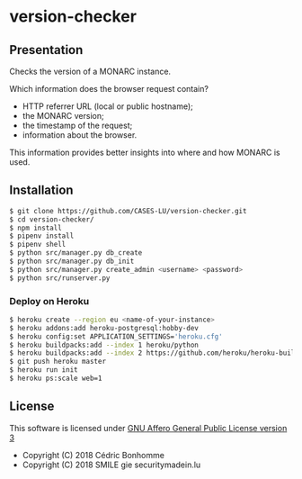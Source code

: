# version-checker

## Presentation

Checks the version of a MONARC instance.

Which information does the browser request contain?

- HTTP referrer URL (local or public hostname);
- the MONARC version;
- the timestamp of the request;
- information about the browser.

This information provides better insights into where and how MONARC is used.


## Installation


```bash
$ git clone https://github.com/CASES-LU/version-checker.git
$ cd version-checker/
$ npm install
$ pipenv install
$ pipenv shell
$ python src/manager.py db_create
$ python src/manager.py db_init
$ python src/manager.py create_admin <username> <password>
$ python src/runserver.py
```

### Deploy on Heroku

```bash
$ heroku create --region eu <name-of-your-instance>
$ heroku addons:add heroku-postgresql:hobby-dev
$ heroku config:set APPLICATION_SETTINGS='heroku.cfg'
$ heroku buildpacks:add --index 1 heroku/python
$ heroku buildpacks:add --index 2 https://github.com/heroku/heroku-buildpack-nodejs
$ git push heroku master
$ heroku run init
$ heroku ps:scale web=1
```

## License

This software is licensed under
[GNU Affero General Public License version 3](https://www.gnu.org/licenses/agpl-3.0.html)

- Copyright (C) 2018 Cédric Bonhomme
- Copyright (C) 2018 SMILE gie securitymadein.lu
